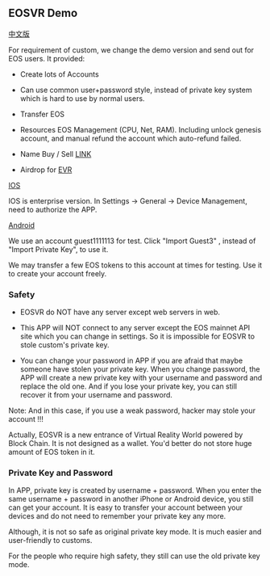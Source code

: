 ## EOSVR Demo

[中文版](wallet-cn.md)

For requirement of custom, we change the demo version and send out for EOS users. It provided:

- Create lots of Accounts

- Can use common user+password style, instead of private key system which is hard to use by normal users.

- Transfer EOS

- Resources EOS Management (CPU, Net, RAM). Including unlock genesis account, and manual refund the account which auto-refund failed.

- Name Buy / Sell [LINK](http://eosnames.shop)

- Airdrop for [EVR](evr.md)


[IOS](https://test.gvrcraft.com/download.html) 

IOS is enterprise version. In Settings -> General -> Device Management, need to authorize the APP.

[Android](https://test.gvrcraft.com/eosvr.apk)

We use an account guest1111113 for test. Click "Import Guest3" , instead of "Import Private Key", to use it.

We may transfer a few EOS tokens to this account at times for testing. Use it to create your account freely.


### Safety

- EOSVR do NOT have any server except web servers in web. 

- This APP will NOT connect to any server except the EOS mainnet API site which you can change in settings. So it is impossible for EOSVR to stole custom's private key.

- You can change your password in APP if you are afraid that maybe someone have stolen your private key. 
When you change password, the APP will create a new private key with your username and password and replace 
the old one. And if you lose your private key, you can still recover it from your username and password.

Note: And in this case, if you use a weak password, hacker may stole your account !!!

Actually, EOSVR is a new entrance of Virtual Reality World powered by Block Chain. It is not designed as a wallet. You'd better do not store huge amount of EOS token in it. 



### Private Key and Password

In APP, private key is created by username + password. When you enter the same username + password in another iPhone or Android device, you still can get your account. It is easy to transfer your account between your devices and do not need to remember your private key any more.

Although, it is not so safe as original private key mode. It is much easier and user-friendly to customs. 

For the people who require high safety, they still can use the old private key mode.

